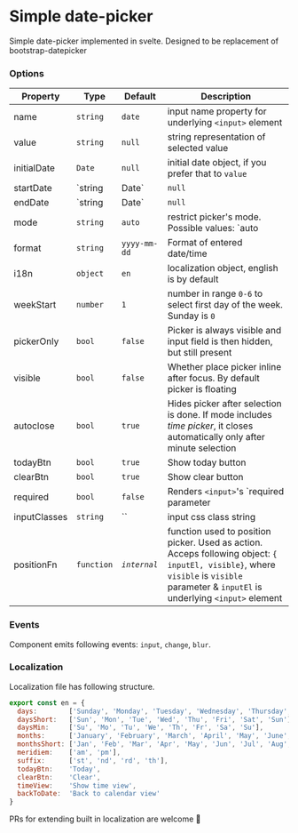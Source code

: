 # Simple date-picker

Simple date-picker implemented in svelte. Designed to be replacement of bootstrap-datepicker

### Options

| Property     | Type         | Default       | Description |
|--------------|--------------|---------------| ------------------|
| name         | `string`     | `date`        | input name property for underlying `<input>` element |
| value        | `string`     | `null`        | string representation of selected value |
| initialDate  | `Date`       | `null`        | initial date object, if you prefer that to `value` |
| startDate    | `string|Date`| `null`        | limit minimal selectable date |
| endDate      | `string|Date`| `null`        | limit maximal selectable date |
| mode         | `string`     | `auto`        | restrict picker's mode. Possible values: `auto|date|datetime|time`. By default it try to guess the mode from `format` |
| format       | `string`     | `yyyy-mm-dd`  | Format of entered date/time |
| i18n         | `object`     | `en`          | localization object, english is by default |
| weekStart    | `number`     | `1`           | number in range `0-6` to select first day of the week. Sunday is `0` |
| pickerOnly   | `bool`       | `false`       | Picker is always visible and input field is then hidden, but still present |
| visible      | `bool`       | `false`       | Whether place picker inline after focus. By default picker is floating
| autoclose    | `bool`       | `true`        | Hides picker after selection is done. If mode includes _time picker_, it closes automatically only after minute selection |
| todayBtn     | `bool`       | `true`        | Show today button |
| clearBtn     | `bool`       | `true`        | Show clear button |
| required     | `bool`       | `false`       | Renders `<input>`'s `required parameter |
| inputClasses | `string`     | ``            | input css class string |
| positionFn   | `function`   | _`internal`_  | function used to position picker. Used as action. Acceps following object: `{ inputEl, visible}`, where `visible` is `visible` parameter & `inputEl` is underlying `<input>` element |

### Events

Component emits following events: `input`, `change`, `blur`.

### Localization

Localization file has following structure.

```js
export const en = {
  days:        ['Sunday', 'Monday', 'Tuesday', 'Wednesday', 'Thursday', 'Friday', 'Saturday', 'Sunday'],
  daysShort:   ['Sun', 'Mon', 'Tue', 'Wed', 'Thu', 'Fri', 'Sat', 'Sun'],
  daysMin:     ['Su', 'Mo', 'Tu', 'We', 'Th', 'Fr', 'Sa', 'Su'],
  months:      ['January', 'February', 'March', 'April', 'May', 'June', 'July', 'August', 'September', 'October', 'November', 'December'],
  monthsShort: ['Jan', 'Feb', 'Mar', 'Apr', 'May', 'Jun', 'Jul', 'Aug', 'Sep', 'Oct', 'Nov', 'Dec'],
  meridiem:    ['am', 'pm'],
  suffix:      ['st', 'nd', 'rd', 'th'],
  todayBtn:    'Today',
  clearBtn:    'Clear',
  timeView:    'Show time view',
  backToDate:  'Back to calendar view'
}
```
PRs for extending built in localization are welcome 🥳
